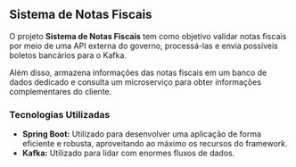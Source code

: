 ## Sistema de Notas Fiscais 
O projeto **Sistema de Notas Fiscais** tem como objetivo validar notas fiscais por meio de uma API externa do governo, processá-las e 
envia possíveis boletos bancários para o Kafka. 

Além disso, armazena informações das notas fiscais em um banco de dados dedicado e consulta um microserviço para obter informações 
complementares do cliente. 

### Tecnologias Utilizadas 
- **Spring Boot:** Utilizado para desenvolver uma aplicação de forma eficiente e robusta, aproveitando ao máximo os recursos do framework. 
- **Kafka:**  Utilizado para lidar com enormes fluxos de dados.
